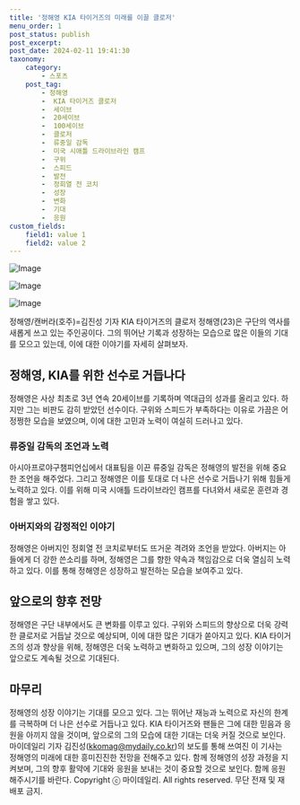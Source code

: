 ```yaml
---
title: '정해영 KIA 타이거즈의 미래를 이끌 클로저'
menu_order: 1
post_status: publish
post_excerpt: 
post_date: 2024-02-11 19:41:30
taxonomy:
    category:
        - 스포츠
    post_tag:
        - 정해영
        -  KIA 타이거즈 클로저
        -  세이브
        -  20세이브
        -  100세이브
        -  클로저
        -  류중일 감독
        -  미국 시애틀 드라이브라인 캠프
        -  구위
        -  스피드
        -  발전
        -  정회열 전 코치
        -  성장
        -  변화
        -  기대
        -  응원
custom_fields:
    field1: value 1
    field2: value 2
---
```


![Image](https://imgnews.pstatic.net/image/117/2024/02/10/0003805846_001_20240210200901213.jpg?type=w647)

![Image](https://imgnews.pstatic.net/image/117/2024/02/10/0003805846_002_20240210200901261.jpg?type=w647)

![Image](https://imgnews.pstatic.net/image/117/2024/02/10/0003805846_003_20240210200901309.jpg?type=w647)

정해영/캔버라(호주)=김진성 기자
KIA 타이거즈의 클로저 정해영(23)은 구단의 역사를 새롭게 쓰고 있는 주인공이다. 그의 뛰어난 기록과 성장하는 모습으로 많은 이들의 기대를 모으고 있는데, 이에 대한 이야기를 자세히 살펴보자.
## 정해영, KIA를 위한 선수로 거듭나다
정해영은 사상 최초로 3년 연속 20세이브를 기록하며 역대급의 성과를 올리고 있다. 하지만 그는 비판도 감히 받았던 선수이다. 구위와 스피드가 부족하다는 이유로 가끔은 어정쩡한 모습을 보였으며, 이에 대한 고민과 노력이 여실히 드러나고 있다.
### 류중일 감독의 조언과 노력
아시아프로야구챔피언십에서 대표팀을 이끈 류중일 감독은 정해영의 발전을 위해 중요한 조언을 해주었다. 그리고 정해영은 이를 토대로 더 나은 선수로 거듭나기 위해 힘들게 노력하고 있다. 이를 위해 미국 시애틀 드라이브라인 캠프를 다녀와서 새로운 훈련과 경험을 쌓고 있다.
### 아버지와의 감정적인 이야기
정해영은 아버지인 정회열 전 코치로부터도 뜨거운 격려와 조언을 받았다. 아버지는 아들에게 더 강한 쓴소리를 하며, 정해영은 그를 향한 약속과 책임감으로 더욱 열심히 노력하고 있다. 이를 통해 정해영은 성장하고 발전하는 모습을 보여주고 있다.
## 앞으로의 향후 전망
정해영은 구단 내부에서도 큰 변화를 이루고 있다. 구위와 스피드의 향상으로 더욱 강력한 클로저로 거듭날 것으로 예상되며, 이에 대한 많은 기대가 쏟아지고 있다. KIA 타이거즈의 성과 향상을 위해, 정해영은 더욱 노력하고 변화하고 있으며, 그의 성장 이야기는 앞으로도 계속될 것으로 기대된다.
## 마무리
정해영의 성장 이야기는 기대를 모으고 있다. 그는 뛰어난 재능과 노력으로 자신의 한계를 극복하며 더 나은 선수로 거듭나고 있다. KIA 타이거즈와 팬들은 그에 대한 믿음과 응원을 아끼지 않을 것이며, 앞으로의 그의 모습에 대한 기대는 더욱 커질 것으로 보인다.
마이데일리 기자 김진성(kkomag@mydaily.co.kr)의 보도를 통해 쓰여진 이 기사는 정해영의 미래에 대한 흥미진진한 전망을 전해주고 있다. 함께 정해영의 성장 과정을 지켜보며, 그의 향후 활약에 기대와 응원을 보내는 것이 중요할 것으로 보인다. 함께 응원해주시기를 바란다.
Copyright ⓒ 마이데일리. All rights reserved. 무단 전재 및 재배포 금지.
